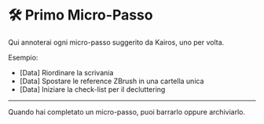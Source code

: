 # 🛠️ Primo Micro-Passo

Qui annoterai ogni micro-passo suggerito da Kairos, uno per volta.

Esempio:
- [Data] Riordinare la scrivania
- [Data] Spostare le reference ZBrush in una cartella unica
- [Data] Iniziare la check-list per il decluttering

---

Quando hai completato un micro-passo, puoi barrarlo oppure archiviarlo.
